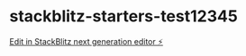 # stackblitz-starters-test12345

[Edit in StackBlitz next generation editor ⚡️](https://stackblitz.com/~/github.com/Magnus0155/stackblitz-starters-test12345)